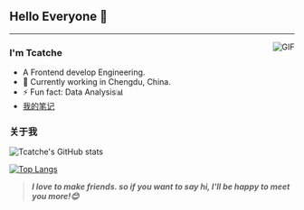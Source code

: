 ## Hello Everyone 👋
---
<img align="right" alt="GIF" src="https://raw.githubusercontent.com/JoeyBling/JoeyBling/master/pic/pusheencode.gif" />

### I'm Tcatche

- A Frontend develop Engineering.
- 🌱 Currently working in Chengdu, China.
- ⚡ Fun fact: Data Analysis📊
- [我的笔记](https://tcatche.site/)

### 关于我

![Tcatche's GitHub stats](https://github-readme-stats.vercel.app/api?username=tcatche&show_icons=true&theme=buefy)

[![Top Langs](https://github-readme-stats.vercel.app/api/top-langs/?username=anuraghazra)](https://github.com/anuraghazra/github-readme-stats)

> ***I love to make friends. so if you want to say hi, I'll be happy to meet you more!😊***
